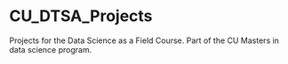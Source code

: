 # CU_DTSA_Projects
Projects for the Data Science as a Field Course. Part of the CU Masters in data science program.
